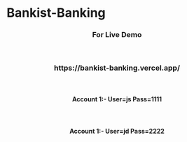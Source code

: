# Bankist-Banking
<h3 align="center"> For Live Demo</h3>
<br/>
<h3 align="center"> https://bankist-banking.vercel.app/ </h3>
<br/>

<h4 align="center"> Account 1:- User=js   Pass=1111</h4>
<br/>
<h4 align="center"> Account 1:- User=jd   Pass=2222</h4>

